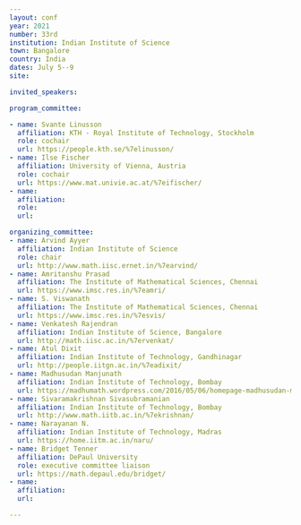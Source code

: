 ```yaml
---
layout: conf
year: 2021
number: 33rd
institution: Indian Institute of Science
town: Bangalore
country: India
dates: July 5--9 
site: 

invited_speakers:

program_committee:

- name: Svante Linusson
  affiliation: KTH - Royal Institute of Technology, Stockholm
  role: cochair 
  url: https://people.kth.se/%7elinusson/
- name: Ilse Fischer 
  affiliation: University of Vienna, Austria
  role: cochair
  url: https://www.mat.univie.ac.at/%7eifischer/
- name:
  affiliation:
  role:
  url:

organizing_committee:
- name: Arvind Ayyer
  affiliation: Indian Institute of Science
  role: chair
  url: http://www.math.iisc.ernet.in/%7earvind/
- name: Amritanshu Prasad
  affiliation: The Institute of Mathematical Sciences, Chennai
  url: https://www.imsc.res.in/%7eamri/
- name: S. Viswanath 
  affiliation: The Institute of Mathematical Sciences, Chennai
  url: https://www.imsc.res.in/%7esvis/
- name: Venkatesh Rajendran
  affiliation: Indian Institute of Science, Bangalore
  url: http://math.iisc.ac.in/%7ervenkat/
- name: Atul Dixit
  affiliation: Indian Institute of Technology, Gandhinagar
  url: http://people.iitgn.ac.in/%7eadixit/
- name: Madhusudan Manjunath
  affiliation: Indian Institute of Technology, Bombay
  url: https://madhumath.wordpress.com/2016/05/06/homepage-madhusudan-manjunath/
- name: Sivaramakrishnan Sivasubramanian
  affiliation: Indian Institute of Technology, Bombay
  url: http://www.math.iitb.ac.in/%7ekrishnan/
- name: Narayanan N.
  affiliation: Indian Institute of Technology, Madras
  url: https://home.iitm.ac.in/naru/
- name: Bridget Tenner
  affiliation: DePaul University
  role: executive committee liaison
  url: https://math.depaul.edu/bridget/
- name:
  affiliation:
  url:

---
```

